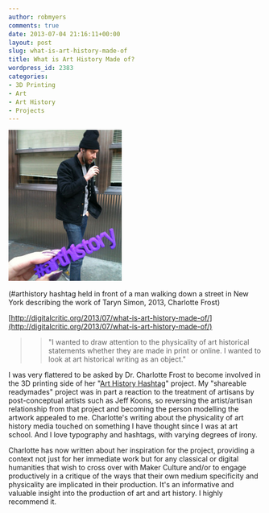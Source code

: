 ```yaml
---
author: robmyers
comments: true
date: 2013-07-04 21:16:11+00:00
layout: post
slug: what-is-art-history-made-of
title: What is Art History Made of?
wordpress_id: 2383
categories:
- 3D Printing
- Art
- Art History
- Projects
---
```


![man-on-phone](/assets/2013/07/man-on-phone-225x300.jpg)


(#arthistory hashtag held in front of a man walking down a street in New York describing the work of Taryn Simon, 2013, Charlotte Frost)


[http://digitalcritic.org/2013/07/what-is-art-history-made-of/](http://digitalcritic.org/2013/07/what-is-art-history-made-of/)


<blockquote>

> 
> "I wanted to draw attention to the physicality of art historical statements whether they are made in print or online. I wanted to look at art historical writing as an object."
> 
> </blockquote>


I was very flattered to be asked by Dr. Charlotte Frost to become involved in the 3D printing side of her "[Art History Hashtag](http://hasharthistory.net/)" project. My "shareable readymades" project was in part a reaction to the treatment of artisans by post-conceptual artists such as Jeff Koons, so reversing the artist/artisan relationship from that project and becoming the person modelling the artwork appealed to me. Charlotte's writing about the physicality of art history media touched on something I have thought since I was at art school. And I love typography and hashtags, with varying degrees of irony.

Charlotte has now written about her inspiration for the project, providing a context not just for her immediate work but for any classical or digital humanities that wish to cross over with Maker Culture and/or to engage productively in a critique of the ways that their own medium specificity and physicality are implicated in their production. It's an informative and valuable insight into the production of art and art history. I highly recommend it.
